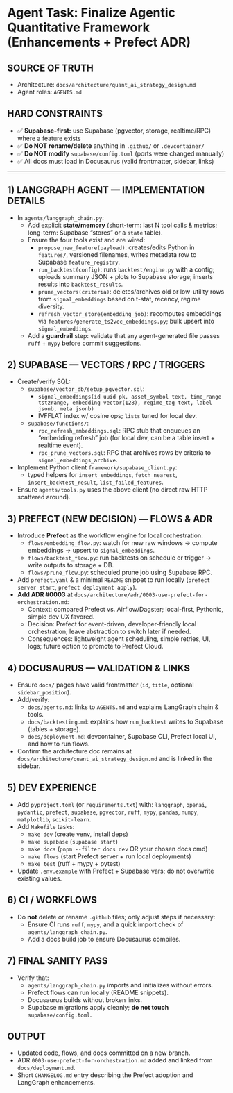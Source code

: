 # Agent Task: Finalize Agentic Quantitative Framework (Enhancements + Prefect ADR)

## SOURCE OF TRUTH
- Architecture: `docs/architecture/quant_ai_strategy_design.md`
- Agent roles: `AGENTS.md`

## HARD CONSTRAINTS
- ✅ **Supabase-first:** use Supabase (pgvector, storage, realtime/RPC) where a feature exists
- ✅ **Do NOT rename/delete** anything in `.github/` or `.devcontainer/`
- ✅ **Do NOT modify** `supabase/config.toml` (ports were changed manually)
- ✅ All docs must load in Docusaurus (valid frontmatter, sidebar, links)

---

## 1) LANGGRAPH AGENT — IMPLEMENTATION DETAILS
- In `agents/langgraph_chain.py`:
  - Add explicit **state/memory** (short-term: last N tool calls & metrics; long-term: Supabase “stores” or a `state` table).
  - Ensure the four tools exist and are wired:
    - `propose_new_feature(payload)`: creates/edits Python in `features/`, versioned filenames, writes metadata row to Supabase `feature_registry`.
    - `run_backtest(config)`: runs `backtest/engine.py` with a config; uploads summary JSON + plots to Supabase storage; inserts results into `backtest_results`.
    - `prune_vectors(criteria)`: deletes/archives old or low-utility rows from `signal_embeddings` based on t-stat, recency, regime diversity.
    - `refresh_vector_store(embedding_job)`: recomputes embeddings via `features/generate_ts2vec_embeddings.py`; bulk upsert into `signal_embeddings`.
  - Add a **guardrail** step: validate that any agent-generated file passes `ruff` + `mypy` before commit suggestions.

## 2) SUPABASE — VECTORS / RPC / TRIGGERS
- Create/verify SQL:
  - `supabase/vector_db/setup_pgvector.sql`:
    - `signal_embeddings(id uuid pk, asset_symbol text, time_range tstzrange, embedding vector(128), regime_tag text, label jsonb, meta jsonb)`
    - IVFFLAT index w/ cosine ops; `lists` tuned for local dev.
  - `supabase/functions/`:
    - `rpc_refresh_embeddings.sql`: RPC stub that enqueues an “embedding refresh” job (for local dev, can be a table insert + realtime event).
    - `rpc_prune_vectors.sql`: RPC that archives rows by criteria to `signal_embeddings_archive`.
- Implement Python client `framework/supabase_client.py`:
  - typed helpers for `insert_embeddings`, `fetch_nearest`, `insert_backtest_result`, `list_failed_features`.
- Ensure `agents/tools.py` uses the above client (no direct raw HTTP scattered around).

## 3) PREFECT (NEW DECISION) — FLOWS & ADR
- Introduce **Prefect** as the workflow engine for local orchestration:
  - `flows/embedding_flow.py`: watch for new raw windows -> compute embeddings -> upsert to `signal_embeddings`.
  - `flows/backtest_flow.py`: run backtests on schedule or trigger -> write outputs to storage + DB.
  - `flows/prune_flow.py`: scheduled prune job using Supabase RPC.
- Add `prefect.yaml` & a minimal `README` snippet to run locally (`prefect server start`, `prefect deployment apply`).
- **Add ADR #0003** at `docs/architecture/adr/0003-use-prefect-for-orchestration.md`:
  - Context: compared Prefect vs. Airflow/Dagster; local-first, Pythonic, simple dev UX favored.
  - Decision: Prefect for event-driven, developer-friendly local orchestration; leave abstraction to switch later if needed.
  - Consequences: lightweight agent scheduling, simple retries, UI, logs; future option to promote to Prefect Cloud.

## 4) DOCUSAURUS — VALIDATION & LINKS
- Ensure `docs/` pages have valid frontmatter (`id`, `title`, optional `sidebar_position`).
- Add/verify:
  - `docs/agents.md`: links to `AGENTS.md` and explains LangGraph chain & tools.
  - `docs/backtesting.md`: explains how `run_backtest` writes to Supabase (tables + storage).
  - `docs/deployment.md`: devcontainer, Supabase CLI, Prefect local UI, and how to run flows.
- Confirm the architecture doc remains at `docs/architecture/quant_ai_strategy_design.md` and is linked in the sidebar.

## 5) DEV EXPERIENCE
- Add `pyproject.toml` (or `requirements.txt`) with: `langgraph`, `openai`, `pydantic`, `prefect`, `supabase`, `pgvector`, `ruff`, `mypy`, `pandas`, `numpy`, `matplotlib`, `scikit-learn`.
- Add `Makefile` tasks:
  - `make dev` (create venv, install deps)
  - `make supabase` (`supabase start`)
  - `make docs` (`pnpm --filter docs dev` OR your chosen docs cmd)
  - `make flows` (start Prefect server + run local deployments)
  - `make test` (ruff + mypy + pytest)
- Update `.env.example` with Prefect + Supabase vars; do not overwrite existing values.

## 6) CI / WORKFLOWS
- Do **not** delete or rename `.github` files; only adjust steps if necessary:
  - Ensure CI runs `ruff`, `mypy`, and a quick import check of `agents/langgraph_chain.py`.
  - Add a docs build job to ensure Docusaurus compiles.

## 7) FINAL SANITY PASS
- Verify that:
  - `agents/langgraph_chain.py` imports and initializes without errors.
  - Prefect flows can run locally (README snippets).
  - Docusaurus builds without broken links.
  - Supabase migrations apply cleanly; **do not touch** `supabase/config.toml`.

## OUTPUT
- Updated code, flows, and docs committed on a new branch.
- ADR `0003-use-prefect-for-orchestration.md` added and linked from `docs/deployment.md`.
- Short `CHANGELOG.md` entry describing the Prefect adoption and LangGraph enhancements.
